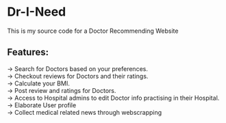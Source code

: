 # Dr-I-Need
This is my source code for a Doctor Recommending Website

## Features:
-> Search for Doctors based on your preferences.  
-> Checkout reviews for Doctors and their ratings.  
-> Calculate your BMI.  
-> Post review and ratings for Doctors.  
-> Access to Hospital admins to edit Doctor info practising in their Hospital.  
-> Elaborate User profile  
-> Collect medical related news through webscrapping  
